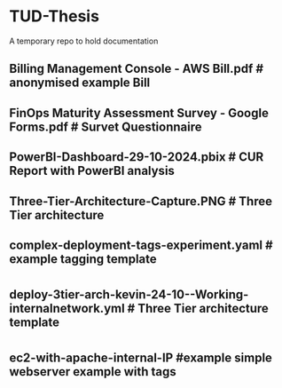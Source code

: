 # TUD-Thesis
A temporary repo to hold documentation
##    Billing Management Console - AWS Bill.pdf                     # anonymised example Bill
##    FinOps Maturity Assessment Survey - Google Forms.pdf          # Survet Questionnaire

##   PowerBI-Dashboard-29-10-2024.pbix                              # CUR Report with PowerBI analysis

##    Three-Tier-Architecture-Capture.PNG                            # Three Tier architecture

##    complex-deployment-tags-experiment.yaml                         # example tagging template
#
##    deploy-3tier-arch-kevin-24-10--Working-internalnetwork.yml      # Three Tier architecture template
#
##    ec2-with-apache-internal-IP                                    #example simple webserver example with tags
